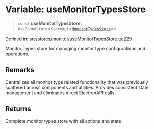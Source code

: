 # Variable: useMonitorTypesStore

> `const` **useMonitorTypesStore**: `UseBoundStore`\<`StoreApi`\<[`MonitorTypesStore`](../type-aliases/MonitorTypesStore.md)\>\>

Defined in: [src/stores/monitor/useMonitorTypesStore.ts:229](https://github.com/Nick2bad4u/Uptime-Watcher/blob/main/src/stores/monitor/useMonitorTypesStore.ts#L229)

Monitor Types store for managing monitor type configurations and operations.

## Remarks

Centralizes all monitor type related functionality that was previously
scattered across components and utilities. Provides consistent state
management and eliminates direct ElectronAPI calls.

## Returns

Complete monitor types store with all actions and state
